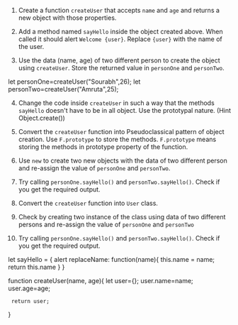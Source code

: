 1. Create a function `createUser` that accepts `name` and `age` and returns a new object with those properties.

2. Add a method named `sayHello` inside the object created above. When called it should alert `Welcome {user}`. Replace `{user}` with the name of the user.

3. Use the data (name, age) of two different person to create the object using `createUser`. Store the returned value in `personOne` and `personTwo`.

let personOne=createUser("Sourabh",26);
let personTwo=createUser("Amruta",25);

4. Change the code inside `createUser` in such a way that the methods `sayHello` doesn't have to be in all object. Use the prototypal nature. (Hint Object.create())

5. Convert the `createUser` function into Pseudoclassical pattern of object creation. Use `F.prototype` to store the methods. `F.prototype` means storing the methods in prototype property of the function.

6. Use `new` to create two new objects with the data of two different person and re-assign the value of `personOne` and `personTwo`.

7. Try calling `personOne.sayHello()` and `personTwo.sayHello()`. Check if you get the required output.

8. Convert the `createUser` function into `User` class.

9. Check by creating two instance of the class using data of two different persons and re-assign the value of `personOne` and `personTwo`

10. Try calling `personOne.sayHello()` and `personTwo.sayHello()`. Check if you get the required output.


let sayHello = {
    alert 
    replaceName: function(name){
        this.name = name;
        return this.name
    }
}


function createUser(name, age){
     let user={};
     user.name=name;
     user.age=age;

     return user;
}